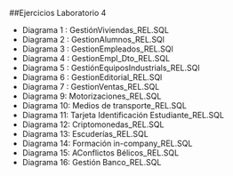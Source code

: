 ##Ejercicios Laboratorio 4

* Diagrama 1 : GestiónViviendas_REL.SQL
* Diagrama 2 : GestionAlumnos_REL.SQl
* Diagrama 3 : GestionEmpleados_REL.SQl
* Diagrama 4 : GestionEmpl_Dto_REL.SQL
* Diagrama 5 : GestiónEquiposIndustrials_REL.SQl
* Diagrama 6 : GestionEditorial_REL.SQl
* Diagrama 7 : GestionVentas_REL.SQL
* Diagrama 9: Motorizaciones_REL.SQL
* Diagrama 10: Medios de transporte_REL.SQL
* Diagrama 11: Tarjeta Identificación Estudiante_REL.SQL
* Diagrama 12: Criptomonedas_REL.SQL
* Diagrama 13: Escuderías_REL.SQL
* Diagrama 14: Formación in-company_REL.SQL
* Diagrama 15: AConflictos Bélicos_REL.SQL
* Diagrama 16: Gestión Banco_REL.SQL
